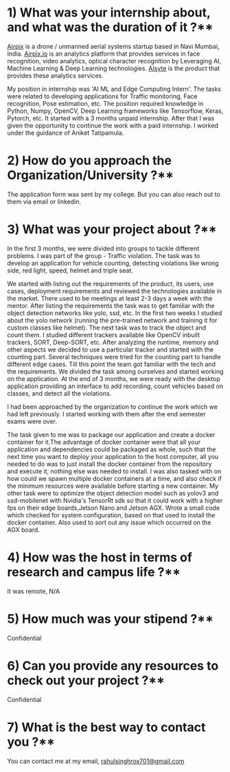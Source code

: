 # 1) What was your internship about, and what was the duration of it ?**

[Airpix](https://airpix.in/) is a drone / unmanned aerial systems startup based in Navi Mumbai, India. [Airpix.io](https://airpix.io/) is an analytics platform that provides services in face recognition, video analytics, optical character recognition by Leveraging AI, Machine Learning &amp; Deep Learning technologies. [AIsyte](https://aisyte.com/) is the product that provides these analytics services.

My position in internship was &#39;AI ML and Edge Computing Intern&#39;. The tasks were related to developing applications for Traffic monitoring, Face recognition, Pose estimation, etc. The position required knowledge in Python, Numpy, OpenCV, Deep Learning frameworks like Tensorflow, Keras, Pytorch, etc. It started with a 3 months unpaid internship. After that I was given the opportunity to continue the work with a paid internship. I worked under the guidance of Aniket Tatipamula.

# 2) How do you approach the Organization/University ?**

The application form was sent by my college. But you can also reach out to them via email or linkedin.

# 3) What was your project about ?**

In the first 3 months, we were divided into groups to tackle different problems. I was part of the group - Traffic violation. The task was to develop an application for vehicle counting, detecting violations like wrong side, red light, speed, helmet and triple seat.

We started with listing out the requirements of the product, its users, use cases, deployment requirements and reviewed the technologies available in the market. There used to be meetings at least 2-3 days a week with the mentor. After listing the requirements the task was to get familiar with the object detection networks like yolo, ssd, etc. In the first two weeks I studied about the yolo network (running the pre-trained network and training it for custom classes like helmet). The next task was to track the object and count them. I studied different trackers available like OpenCV inbuilt trackers, SORT, Deep-SORT, etc. After analyzing the runtime, memory and other aspects we decided to use a particular tracker and started with the counting part. Several techniques were tried for the counting part to handle different edge cases. Till this point the team got familiar with the tech and the requirements. We divided the task among ourselves and started working on the application. At the end of 3 months, we were ready with the desktop application providing an interface to add recording, count vehicles based on classes, and detect all the violations.

I had been approached by the organization to continue the work which we had left previously. I started working with them after the end semester exams were over.

The task given to me was to package our application and create a docker container for it.The advantage of docker container were that all your application and dependencies could be packaged as whole, such that the next time you want to deploy your application to the host computer, all you needed to do was to just install the docker container from the repository and execute it, nothing else was needed to install. I was also tasked with on how could we spawn multiple docker containers at a time, and also check if the minimum resources were available before starting a new container. My other task were to optimize the object detection model such as yolov3 and ssd-mobilenet with Nvidia&#39;s TensorRt sdk so that it could work with a higher fps on their edge boards,Jetson Nano and Jetson AGX. Wrote a small code which checked for system configuration, based on that used to install the docker container. Also used to sort out any issue which occurred on the AGX board.

# 4) How was the host in terms of research and campus life ?**

It was remote, N/A

# 5) How much was your stipend ?**

Confidential

# 6) Can you provide any resources to check out your project ?**

Confidential

# 7) What is the best way to contact you ?**

You can contact me at my email, rahulsinghrox701@gmail.com
